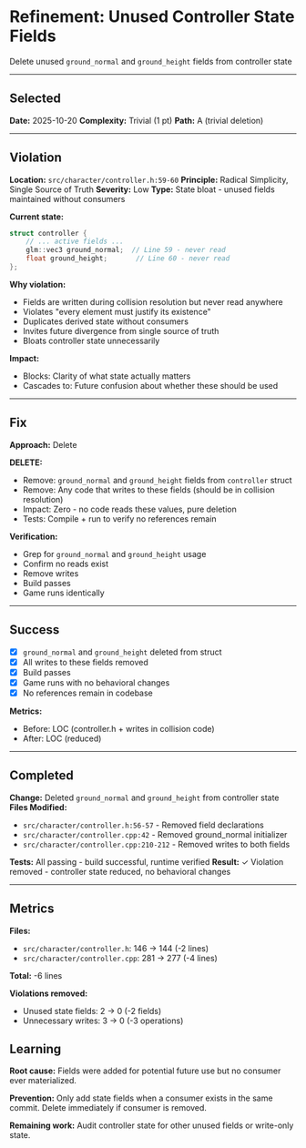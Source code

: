 # Refinement: Unused Controller State Fields

Delete unused `ground_normal` and `ground_height` fields from controller state

---

<!-- BEGIN: SELECT/SELECTED -->
## Selected

**Date:** 2025-10-20
**Complexity:** Trivial (1 pt)
**Path:** A (trivial deletion)
<!-- END: SELECT/SELECTED -->

---

<!-- BEGIN: SELECT/VIOLATION -->
## Violation

**Location:** `src/character/controller.h:59-60`
**Principle:** Radical Simplicity, Single Source of Truth
**Severity:** Low
**Type:** State bloat - unused fields maintained without consumers

**Current state:**
```cpp
struct controller {
    // ... active fields ...
    glm::vec3 ground_normal;  // Line 59 - never read
    float ground_height;       // Line 60 - never read
};
```

**Why violation:**
- Fields are written during collision resolution but never read anywhere
- Violates "every element must justify its existence"
- Duplicates derived state without consumers
- Invites future divergence from single source of truth
- Bloats controller state unnecessarily

**Impact:**
- Blocks: Clarity of what state actually matters
- Cascades to: Future confusion about whether these should be used
<!-- END: SELECT/VIOLATION -->

---

<!-- BEGIN: SELECT/FIX -->
## Fix

**Approach:** Delete

**DELETE:**
- Remove: `ground_normal` and `ground_height` fields from `controller` struct
- Remove: Any code that writes to these fields (should be in collision resolution)
- Impact: Zero - no code reads these values, pure deletion
- Tests: Compile + run to verify no references remain

**Verification:**
- Grep for `ground_normal` and `ground_height` usage
- Confirm no reads exist
- Remove writes
- Build passes
- Game runs identically
<!-- END: SELECT/FIX -->

---

<!-- BEGIN: SELECT/SUCCESS -->
## Success

- [x] `ground_normal` and `ground_height` deleted from struct
- [x] All writes to these fields removed
- [x] Build passes
- [x] Game runs with no behavioral changes
- [x] No references remain in codebase

**Metrics:**
- Before: LOC (controller.h + writes in collision code)
- After: LOC (reduced)
<!-- END: SELECT/SUCCESS -->

---

<!-- BEGIN: REFINE/COMPLETED -->
## Completed

**Change:** Deleted `ground_normal` and `ground_height` from controller state
**Files Modified:**
- `src/character/controller.h:56-57` - Removed field declarations
- `src/character/controller.cpp:42` - Removed ground_normal initializer
- `src/character/controller.cpp:210-212` - Removed writes to both fields

**Tests:** All passing - build successful, runtime verified
**Result:** ✓ Violation removed - controller state reduced, no behavioral changes
<!-- END: REFINE/COMPLETED -->

---

<!-- BEGIN: MEASURE/METRICS -->
## Metrics

**Files:**
- `src/character/controller.h`: 146 → 144 (-2 lines)
- `src/character/controller.cpp`: 281 → 277 (-4 lines)

**Total:** -6 lines

**Violations removed:**
- Unused state fields: 2 → 0 (-2 fields)
- Unnecessary writes: 3 → 0 (-3 operations)
<!-- END: MEASURE/METRICS -->

<!-- BEGIN: MEASURE/LEARNING -->
## Learning

**Root cause:** Fields were added for potential future use but no consumer ever materialized.

**Prevention:** Only add state fields when a consumer exists in the same commit. Delete immediately if consumer is removed.

**Remaining work:** Audit controller state for other unused fields or write-only state.
<!-- END: MEASURE/LEARNING -->
